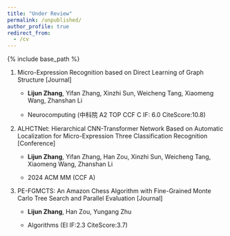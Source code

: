 ```yaml
---
title: "Under Review"
permalink: /unpublished/
author_profile: true
redirect_from:
  - /cv
---
```


{% include base_path %}

1. Micro-Expression Recognition based on Direct Learning of Graph Structure [Journal]
   
   - **Lijun Zhang**, Yifan Zhang, Xinzhi Sun, Weicheng Tang, Xiaomeng Wang, Zhanshan Li
   
   - Neurocomputing (中科院 A2 TOP  CCF C  IF: 6.0  CiteScore:10.8)

2. ALHCTNet: Hierarchical CNN-Transformer Network Based on Automatic Localization for Micro-Expression Three Classification Recognition [Conference]
   
   - **Lijun Zhang**, Yifan Zhang, Han Zou, Xinzhi Sun, Weicheng Tang, Xiaomeng Wang, Zhanshan Li 
   
   - 2024 ACM MM (CCF A)

3. PE-FGMCTS: An Amazon Chess Algorithm with Fine-Grained Monte Carlo Tree Search and Parallel Evaluation [Journal]
   
   - **Lijun Zhang**, Han Zou, Yungang Zhu
   
   - Algorithms (EI  IF:2.3  CiteScore:3.7)
